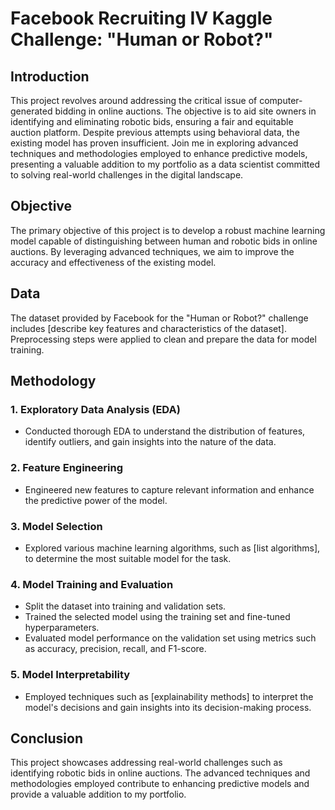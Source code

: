 # Facebook Recruiting IV Kaggle Challenge: "Human or Robot?"

## Introduction
This project revolves around addressing the critical issue of computer-generated bidding in online auctions. The objective is to aid site owners in identifying and eliminating robotic bids, ensuring a fair and equitable auction platform. Despite previous attempts using behavioral data, the existing model has proven insufficient. Join me in exploring advanced techniques and methodologies employed to enhance predictive models, presenting a valuable addition to my portfolio as a data scientist committed to solving real-world challenges in the digital landscape.

## Objective
The primary objective of this project is to develop a robust machine learning model capable of distinguishing between human and robotic bids in online auctions. By leveraging advanced techniques, we aim to improve the accuracy and effectiveness of the existing model.

## Data
The dataset provided by Facebook for the "Human or Robot?" challenge includes [describe key features and characteristics of the dataset]. Preprocessing steps were applied to clean and prepare the data for model training.

## Methodology
### 1. Exploratory Data Analysis (EDA)
- Conducted thorough EDA to understand the distribution of features, identify outliers, and gain insights into the nature of the data.

### 2. Feature Engineering
- Engineered new features to capture relevant information and enhance the predictive power of the model.

### 3. Model Selection
- Explored various machine learning algorithms, such as [list algorithms], to determine the most suitable model for the task.

### 4. Model Training and Evaluation
- Split the dataset into training and validation sets.
- Trained the selected model using the training set and fine-tuned hyperparameters.
- Evaluated model performance on the validation set using metrics such as accuracy, precision, recall, and F1-score.

### 5. Model Interpretability
- Employed techniques such as [explainability methods] to interpret the model's decisions and gain insights into its decision-making process.


## Conclusion
This project showcases  addressing real-world challenges such as identifying robotic bids in online auctions. The advanced techniques and methodologies employed contribute to enhancing predictive models and provide a valuable addition to my portfolio.


